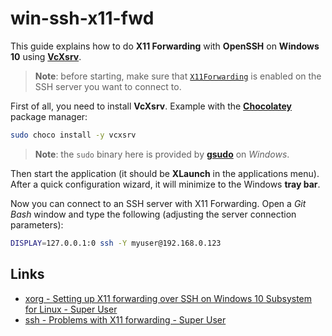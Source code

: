 # win-ssh-x11-fwd

This guide explains how to do **X11 Forwarding** with **OpenSSH** on **Windows 10** using [**VcXsrv**](https://github.com/marchaesen/vcxsrv).

> **Note**: before starting, make sure that [`X11Forwarding`](https://man.openbsd.org/sshd_config#X11Forwarding) is enabled on the SSH server you want to connect to.

First of all, you need to install **VcXsrv**. Example with the [**Chocolatey**](https://chocolatey.org/) package manager:

```bash
sudo choco install -y vcxsrv
```

> **Note**: the `sudo` binary here is provided by [**gsudo**](https://community.chocolatey.org/packages/gsudo) on _Windows_.

Then start the application (it should be **XLaunch** in the applications menu). After a quick configuration wizard, it will minimize to the Windows **tray bar**.

Now you can connect to an SSH server with X11 Forwarding. Open a _Git Bash_ window and type the following (adjusting the server connection parameters):

```bash
DISPLAY=127.0.0.1:0 ssh -Y myuser@192.168.0.123
```

## Links

- [xorg - Setting up X11 forwarding over SSH on Windows 10 Subsystem for Linux - Super User](https://superuser.com/questions/1332709/setting-up-x11-forwarding-over-ssh-on-windows-10-subsystem-for-linux/1332739#1332739)
- [ssh - Problems with X11 forwarding - Super User](https://superuser.com/questions/966015/problems-with-x11-forwarding/1365234#1365234)
